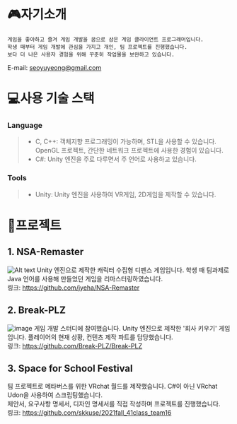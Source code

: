 # 🎮자기소개
    게임을 좋아하고 즐겨 게임 개발을 꿈으로 삼은 게임 클라이언트 프로그래머입니다.   
    학생 때부터 게임 개발에 관심을 가지고 개인, 팀 프로젝트를 진행했습니다.   
    보다 더 나은 사용자 경험을 위해 꾸준히 작업물을 보완하고 있습니다.   
E-mail: seoyuyeong@gmail.com

# 💻사용 기술 스택
### Language
> * C, C++: 객체지향 프로그래밍이 가능하며, STL을 사용할 수 있습니다. OpenGL 프로젝트, 간단한 네트워크 프로젝트에 사용한 경험이 있습니다.
> * C#: Unity 엔진을 주로 다루면서 주 언어로 사용하고 있습니다.
### Tools
> * Unity: Unity 엔진을 사용하여 VR게임, 2D게임을 제작할 수 있습니다.

# 📜프로젝트
## 1. NSA-Remaster
![Alt text](https://user-images.githubusercontent.com/43777949/193440036-02372b8f-68e7-4a4a-a9f6-d6c7e4c572df.png)
Unity 엔진으로 제작한 캐릭터 수집형 디펜스 게임입니다. 학생 때 팀과제로 Java 언어를 사용해 만들었던 게임을 리마스터링하였습니다.   
링크: https://github.com/jyeha/NSA-Remaster

## 2. Break-PLZ
![image](https://user-images.githubusercontent.com/29912716/159853169-3fa273b6-b209-44da-b170-a266446635a7.png)
게임 개발 스터디에 참여했습니다. Unity 엔진으로 제작한 '회사 키우기' 게임입니다. 플레이어의 현재 상황, 컨텐츠 제작 파트를 담당했습니다.   
링크: https://github.com/Break-PLZ/Break-PLZ

## 3. Space for School Festival
팀 프로젝트로 메타버스를 위한 VRchat 월드를 제작했습니다. C#이 아닌 VRchat Udon을 사용하여 스크립팅했습니다.   
제안서, 요구사항 명세서, 디자인 명세서를 직접 작성하며 프로젝트를 진행했습니다.   
링크: https://github.com/skkuse/2021fall_41class_team16

